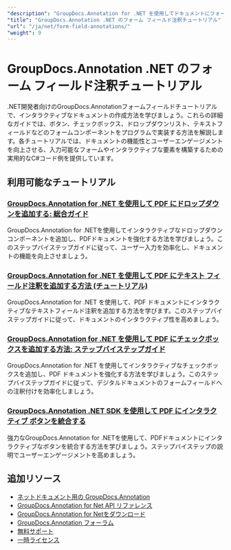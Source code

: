 ```yaml
---
"description": "GroupDocs.Annotation for .NET を使用してドキュメントにフォーム フィールドとインタラクティブ コンポーネントを追加するためのステップ バイ ステップのチュートリアル。"
"title": "GroupDocs.Annotation .NET のフォーム フィールド注釈チュートリアル"
"url": "/ja/net/form-field-annotations/"
"weight": 9
---
```


# GroupDocs.Annotation .NET のフォーム フィールド注釈チュートリアル

.NET開発者向けのGroupDocs.Annotationフォームフィールドチュートリアルで、インタラクティブなドキュメントの作成方法を学びましょう。これらの詳細なガイドでは、ボタン、チェックボックス、ドロップダウンリスト、テキストフィールドなどのフォームコンポーネントをプログラムで実装する方法を解説します。各チュートリアルでは、ドキュメントの機能性とユーザーエンゲージメントを向上させる、入力可能なフォームやインタラクティブな要素を構築するための実用的なC#コード例を提供しています。

## 利用可能なチュートリアル

### [GroupDocs.Annotation for .NET を使用して PDF にドロップダウンを追加する: 総合ガイド](./add-dropdown-pdf-groupdocs-annotation-net/)
GroupDocs.Annotation for .NETを使用してインタラクティブなドロップダウンコンポーネントを追加し、PDFドキュメントを強化する方法を学びましょう。このステップバイステップガイドに従って、ユーザー入力を効率化し、ドキュメントの機能を向上させましょう。

### [GroupDocs.Annotation for .NET を使用して PDF にテキスト フィールド注釈を追加する方法 (チュートリアル)](./add-text-field-annotations-pdf-groupdocs-net/)
GroupDocs.Annotation for .NET を使用して、PDF ドキュメントにインタラクティブなテキストフィールド注釈を追加する方法を学びます。このステップバイステップガイドに従って、ドキュメントのインタラクティブ性を高めましょう。

### [GroupDocs.Annotation for .NET を使用して PDF にチェックボックスを追加する方法: ステップバイステップガイド](./add-checkbox-pdf-groupdocs-annotation-net/)
GroupDocs.Annotation for .NET を使用してインタラクティブなチェックボックスを追加し、PDF ドキュメントを強化する方法を学びましょう。このステップバイステップガイドに従って、デジタルドキュメントのフォームフィールドへの注釈付けを効率化しましょう。

### [GroupDocs.Annotation .NET SDK を使用して PDF にインタラクティブ ボタンを統合する](./master-pdf-button-integration-groupdocs-annotation-net/)
強力なGroupDocs.Annotation for .NETを使用して、PDFドキュメントにインタラクティブなボタンを統合する方法を学びましょう。ステップバイステップの説明でユーザーエンゲージメントを高めましょう。

## 追加リソース

- [ネットドキュメント用の GroupDocs.Annotation](https://docs.groupdocs.com/annotation/net/)
- [GroupDocs.Annotation for Net API リファレンス](https://reference.groupdocs.com/annotation/net/)
- [GroupDocs.Annotation for Netをダウンロード](https://releases.groupdocs.com/annotation/net/)
- [GroupDocs.Annotation フォーラム](https://forum.groupdocs.com/c/annotation)
- [無料サポート](https://forum.groupdocs.com/)
- [一時ライセンス](https://purchase.groupdocs.com/temporary-license/)